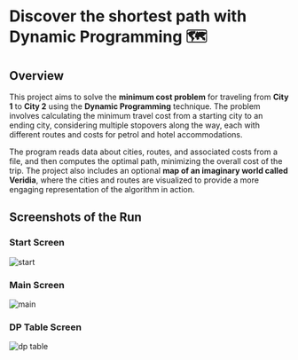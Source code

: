 # Discover the shortest path with Dynamic Programming 🗺️

## Overview

This project aims to solve the **minimum cost problem** for traveling from **City 1** to **City 2** using the **Dynamic Programming** technique. The problem involves calculating the minimum travel cost from a starting city to an ending city, considering multiple stopovers along the way, each with different routes and costs for petrol and hotel accommodations.

The program reads data about cities, routes, and associated costs from a file, and then computes the optimal path, minimizing the overall cost of the trip. The project also includes an optional **map of an imaginary world called Veridia**, where the cities and routes are visualized to provide a more engaging representation of the algorithm in action.

## Screenshots of the Run

### Start Screen
![start](https://github.com/user-attachments/assets/0ef3dc5f-0035-4b07-b1ca-df10e1889516)

### Main Screen
![main](https://github.com/user-attachments/assets/8dab4751-1cb3-4b6c-94fa-5921f6a24d07)

### DP Table Screen
![dp table](https://github.com/user-attachments/assets/b002d926-2afd-4321-b828-a5a91c06d2be)


